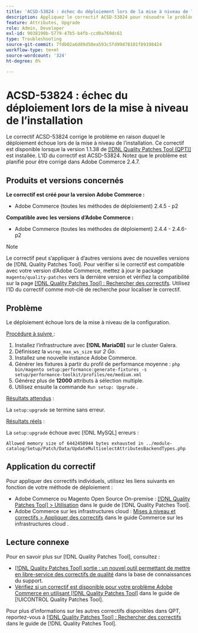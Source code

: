 ```yaml
---
title: 'ACSD-53824 : échec du déploiement lors de la mise à niveau de l’installation'
description: Appliquez le correctif ACSD-53824 pour résoudre le problème d’Adobe Commerce en raison duquel le déploiement échoue lors de la mise à niveau de l’installation
feature: Attributes, Upgrade
role: Admin, Developer
exl-id: 9038190b-5779-47b5-b4fb-ccd0a769dc61
type: Troubleshooting
source-git-commit: 7fdb02a6d89d50ea593c5fd99d78101f89198424
workflow-type: tm+mt
source-wordcount: '324'
ht-degree: 0%

---
```


# ACSD-53824 : échec du déploiement lors de la mise à niveau de l’installation

Le correctif ACSD-53824 corrige le problème en raison duquel le déploiement échoue lors de la mise à niveau de l’installation. Ce correctif est disponible lorsque la version 1.1.38 de [[!DNL Quality Patches Tool (QPT)]](https://experienceleague.adobe.com/fr/docs/commerce-operations/tools/quality-patches-tool/quality-patches-tool-to-self-serve-quality-patches) est installée. L’ID du correctif est ACSD-53824. Notez que le problème est planifié pour être corrigé dans Adobe Commerce 2.4.7.

## Produits et versions concernés

**Le correctif est créé pour la version Adobe Commerce :**

* Adobe Commerce (toutes les méthodes de déploiement) 2.4.5 - p2

**Compatible avec les versions d’Adobe Commerce :**

* Adobe Commerce (toutes les méthodes de déploiement) 2.4.4 - 2.4.6-p2

>[!NOTE]
>
>Le correctif peut s’appliquer à d’autres versions avec de nouvelles versions de [!DNL Quality Patches Tool]. Pour vérifier si le correctif est compatible avec votre version d’Adobe Commerce, mettez à jour le package `magento/quality-patches` vers la dernière version et vérifiez la compatibilité sur la page [[!DNL Quality Patches Tool] : Rechercher des correctifs](https://experienceleague.adobe.com/tools/commerce-quality-patches/index.html?lang=fr). Utilisez l’ID du correctif comme mot-clé de recherche pour localiser le correctif.

## Problème

Le déploiement échoue lors de la mise à niveau de la configuration.

<u>Procédure à suivre </u> :

1. Installez l’infrastructure avec **[!DNL MariaDB]** sur le cluster Galera.
1. Définissez la `wsrep_max_ws_size` sur *2 Go*.
1. Installez une nouvelle instance Adobe Commerce.
1. Générer les fixtures à partir du profil de performance moyenne :
   `php bin/magento setup:performance:generate-fixtures -s setup/performance-toolkit/profiles/ee/medium.xml`
1. Générez plus de **12000** attributs à sélection multiple.
1. Utilisez ensuite la commande `Run setup: Upgrade` .

<u>Résultats attendus</u> :

La `setup:upgrade` se termine sans erreur.

<u>Résultats réels</u> :

La `setup:upgrade` échoue avec [!DNL MySQL] erreurs :

`Allowed memory size of 6442450944 bytes exhausted in ../module-catalog/Setup/Patch/Data/UpdateMultiselectAttributesBackendTypes.php`

## Application du correctif

Pour appliquer des correctifs individuels, utilisez les liens suivants en fonction de votre méthode de déploiement :

* Adobe Commerce ou Magento Open Source On-premise : [[!DNL Quality Patches Tool] > Utilisation](/help/tools/quality-patches-tool/usage.md) dans le guide de [!DNL Quality Patches Tool].
* Adobe Commerce sur les infrastructures cloud : [Mises à niveau et correctifs > Appliquer des correctifs](https://experienceleague.adobe.com/docs/commerce-cloud-service/user-guide/develop/upgrade/apply-patches.html?lang=fr) dans le guide Commerce sur les infrastructures cloud .

## Lecture connexe

Pour en savoir plus sur [!DNL Quality Patches Tool], consultez :

* [[!DNL Quality Patches Tool] sortie : un nouvel outil permettant de mettre en libre-service des correctifs de qualité](https://experienceleague.adobe.com/fr/docs/commerce-operations/tools/quality-patches-tool/quality-patches-tool-to-self-serve-quality-patches) dans la base de connaissances du support.
* [Vérifiez si un correctif est disponible pour votre problème Adobe Commerce en utilisant [!DNL Quality Patches Tool]](/help/tools/quality-patches-tool/patches-available-in-qpt/check-patch-for-magento-issue-with-magento-quality-patches.md) dans le guide de [!UICONTROL Quality Patches Tool].


Pour plus d’informations sur les autres correctifs disponibles dans QPT, reportez-vous à [[!DNL Quality Patches Tool] : Rechercher des correctifs](https://experienceleague.adobe.com/tools/commerce-quality-patches/index.html?lang=fr) dans le guide de [!DNL Quality Patches Tool].
